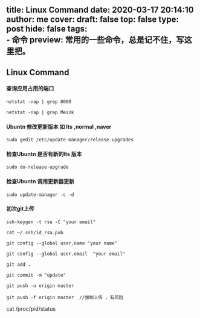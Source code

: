 title: Linux Command
date: 2020-03-17 20:14:10
author: me
cover: 
draft: false
top: false
type: post
hide: false
tags:   
    -  命令 
preview: 常用的一些命令，总是记不住，写这里把。
---------------------
## Linux Command 
#### 查询应用占用的端口
```
netstat -nap | grep 8080
```
```
netstat -nap | grep Meink
```
#### Ubuntn 修改更新版本 如 lts ,normal ,naver
```
sudo gedit /etc/update-manager/release-upgrades
```
#### 检查Ubuntn 是否有新的lts 版本
```
sudo do-release-upgrade
```
#### 检查Ubuntn 调用更新器更新
```
sudo update-manager -c -d
```
#### 初次git上传
```
ssh-keygen -t rsa -C "your email"

cat ~/.ssh/id_rsa.pub

git config --global user.name "your name"

git config --global user.email  "your email"

git add .

git commit -m "update"

git push -u origin master 

git push -f origin master  //强制上传 ，有风险

```
cat /proc/pid/status

